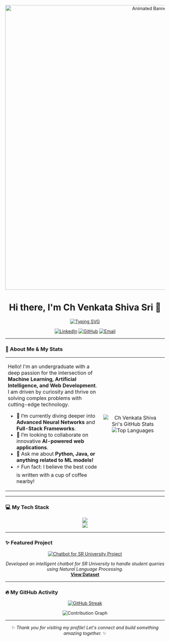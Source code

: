 <p align="center">
  <a href="https://github.com/Mrinnovater">
    <img src="https://raw.githubusercontent.com/Mrinnovater/Mrinnovater/main/header.gif" alt="Animated Banner" width="900"/>
  </a>
</p>

<div align="center">
  <h1>
    Hi there, I'm Ch Venkata Shiva Sri 👋
  </h1>
  <a href="https://github.com/DenverCoder1/readme-typing-svg">
    <img src="https://readme-typing-svg.herokuapp.com?font=Fira+Code&size=22&pause=1000&color=00BFFF&center=true&width=435&lines=Undergraduate+Student;Passionate+about+AI+%26+Machine+Learning;Full-Stack+Web+Enthusiast;Turning+Ideas+into+Reality" alt="Typing SVG" />
  </a>
</div>

<p align="center">
  <a href="https://www.linkedin.com/in/ch-venkata-shiva-sri-976245296/" target="_blank"><img src="https://img.shields.io/badge/LinkedIn-0077B5?style=for-the-badge&logo=linkedin&logoColor=white" alt="LinkedIn"></a>
  <a href="https://github.com/Mrinnovater" target="_blank"><img src="https://img.shields.io/badge/GitHub-181717?style=for-the-badge&logo=github&logoColor=white" alt="GitHub"></a>
  <a href="mailto:shivamchodisetty333@gmail.com"><img src="https://img.shields.io/badge/Email-D14836?style=for-the-badge&logo=gmail&logoColor=white" alt="Email"></a>
</p>

---

### 🚀 About Me & My Stats

<table>
  <tr>
    <td valign="top" width="60%">
      <p>Hello! I'm an undergraduate with a deep passion for the intersection of <strong>Machine Learning, Artificial Intelligence, and Web Development</strong>. I am driven by curiosity and thrive on solving complex problems with cutting-edge technology.</p>
      <ul>
        <li>🌱 I’m currently diving deeper into <b>Advanced Neural Networks</b> and <b>Full-Stack Frameworks</b>.</li>
        <li>👯 I’m looking to collaborate on innovative <b>AI-powered web applications</b>.</li>
        <li>💬 Ask me about <b>Python, Java, or anything related to ML models!</b></li>
        <li>⚡ Fun fact: I believe the best code is written with a cup of coffee nearby!</li>
      </ul>
    </td>
    <td width="40%" align="center">
      <img src="https://github-readme-stats.vercel.app/api?username=Mrinnovater&show_icons=true&theme=tokyonight&hide_border=true&include_all_commits=true&count_private=true" alt="Ch Venkata Shiva Sri's GitHub Stats" />
      <img src="https://github-readme-stats.vercel.app/api/top-langs/?username=Mrinnovater&layout=compact&theme=tokyonight&hide_border=true" alt="Top Languages" />
    </td>
  </tr>
</table>

---

### 💻 My Tech Stack

<p align="center">
  <a href="https://skillicons.dev">
    <img src="https://skillicons.dev/icons?i=c,java,python,html,css,js" />
  </a>
  <br>
  <a href="https://skillicons.dev">
    <img src="https://skillicons.dev/icons?i=vscode,colab,jupyter,git,github" />
  </a>
</p>

---

### ✨ Featured Project

<p align="center">
  <a href="https://github.com/Mrinnovater/AIML_Project">
    <img src="https://github-readme-stats.vercel.app/api/pin/?username=Mrinnovater&repo=AIML_Project&theme=tokyonight" alt="Chatbot for SR University Project" />
  </a>
</p>
<p align="center">
  <i>Developed an intelligent chatbot for SR University to handle student queries using Natural Language Processing.</i>
  <br>
  <a href="https://github.com/Mrinnovater/AIML_Project/blob/main/SRU_DATASET.json"><b>View Dataset</b></a>
</p>

---

### 🔥 My GitHub Activity

<p align="center">
  <a href="https://github.com/denvercoder1/github-readme-streak-stats">
    <img src="https://github-readme-streak-stats.herokuapp.com/?user=Mrinnovater&theme=tokyonight&hide_border=true" alt="GitHub Streak" />
  </a>
</p>
<p align="center">
  <img src="https://github-readme-activity-graph.vercel.app/graph?username=Mrinnovater&theme=tokyo-night&hide_border=true&hide_title=false&area=true&line=00BFFF" alt="Contribution Graph" />
</p>

---

<p align="center">
  ✨ <em>Thank you for visiting my profile! Let's connect and build something amazing together.</em> ✨
</p>
